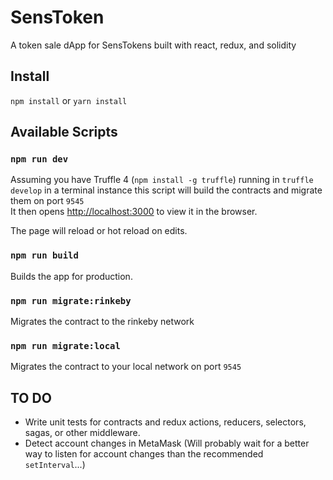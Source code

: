 # SensToken
A token sale dApp for SensTokens built with react, redux, and solidity

## Install

`npm install` or `yarn install`

## Available Scripts

### `npm run dev`

Assuming you have Truffle 4 (`npm install -g truffle`) running in `truffle develop` in a terminal instance this script will build the contracts and migrate them on port `9545`<br>
It then opens [http://localhost:3000](http://localhost:3000) to view it in the browser.

The page will reload or hot reload on edits.<br>

### `npm run build`

Builds the app for production.

### `npm run migrate:rinkeby`

Migrates the contract to the rinkeby network

### `npm run migrate:local`

Migrates the contract to your local network on port `9545`

## TO DO

* Write unit tests for contracts and redux actions, reducers, selectors, sagas, or other middleware.
* Detect account changes in MetaMask (Will probably wait for a better way to listen for account changes than the  recommended `setInterval`...)
